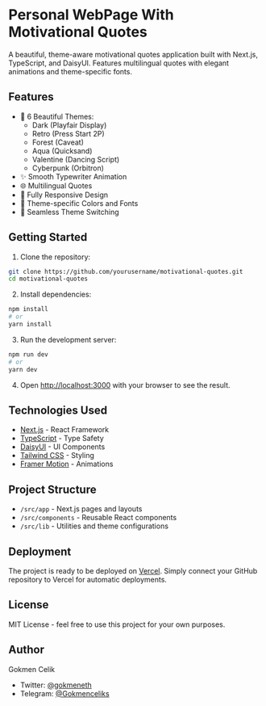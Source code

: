 # Personal WebPage With Motivational Quotes

A beautiful, theme-aware motivational quotes application built with Next.js, TypeScript, and DaisyUI. Features multilingual quotes with elegant animations and theme-specific fonts.

## Features

- 🎨 6 Beautiful Themes:
  - Dark (Playfair Display)
  - Retro (Press Start 2P)
  - Forest (Caveat)
  - Aqua (Quicksand)
  - Valentine (Dancing Script)
  - Cyberpunk (Orbitron)
- ✨ Smooth Typewriter Animation
- 🌐 Multilingual Quotes
- 📱 Fully Responsive Design
- 🎯 Theme-specific Colors and Fonts
- 🔄 Seamless Theme Switching

## Getting Started

1. Clone the repository:
```bash
git clone https://github.com/yourusername/motivational-quotes.git
cd motivational-quotes
```

2. Install dependencies:
```bash
npm install
# or
yarn install
```

3. Run the development server:
```bash
npm run dev
# or
yarn dev
```

4. Open [http://localhost:3000](http://localhost:3000) with your browser to see the result.

## Technologies Used

- [Next.js](https://nextjs.org/) - React Framework
- [TypeScript](https://www.typescriptlang.org/) - Type Safety
- [DaisyUI](https://daisyui.com/) - UI Components
- [Tailwind CSS](https://tailwindcss.com/) - Styling
- [Framer Motion](https://www.framer.com/motion/) - Animations

## Project Structure

- `/src/app` - Next.js pages and layouts
- `/src/components` - Reusable React components
- `/src/lib` - Utilities and theme configurations

## Deployment

The project is ready to be deployed on [Vercel](https://vercel.com). Simply connect your GitHub repository to Vercel for automatic deployments.

## License

MIT License - feel free to use this project for your own purposes.

## Author

Gokmen Celik
- Twitter: [@gokmeneth](https://x.com/gokmeneth)
- Telegram: [@Gokmenceliks](https://t.me/Gokmenceliks)
